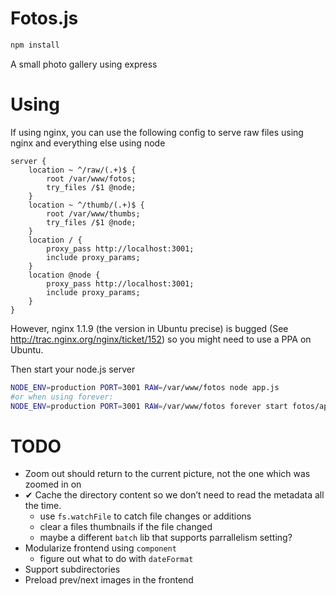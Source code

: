# Fotos.js

```bash
npm install
```

A small photo gallery using express

# Using

If using nginx, you can use the following config to serve raw files using nginx
and everything else using node

```
server {
	location ~ ^/raw/(.+)$ {
		root /var/www/fotos;
		try_files /$1 @node;
	}
	location ~ ^/thumb/(.+)$ {
		root /var/www/thumbs;
		try_files /$1 @node;
	}
	location / {
		proxy_pass http://localhost:3001;
		include proxy_params;
	}
	location @node {
		proxy_pass http://localhost:3001;
		include proxy_params;
	}
}
```
However, nginx 1.1.9 (the version in Ubuntu precise) is bugged
(See http://trac.nginx.org/nginx/ticket/152) so you might need to use a PPA on
Ubuntu.

Then start your node.js server
```bash
NODE_ENV=production PORT=3001 RAW=/var/www/fotos node app.js
#or when using forever:
NODE_ENV=production PORT=3001 RAW=/var/www/fotos forever start fotos/app.js
```

# TODO

* Zoom out should return to the current picture, not the one which was zoomed in on
* ✔ Cache the directory content so we don’t need to read the metadata all the time.
  * use `fs.watchFile` to catch file changes or additions
  * clear a files thumbnails if the file changed
  * maybe a different `batch` lib that supports parrallelism setting?
* Modularize frontend using `component`
  * figure out what to do with `dateFormat`
* Support subdirectories
* Preload prev/next images in the frontend

